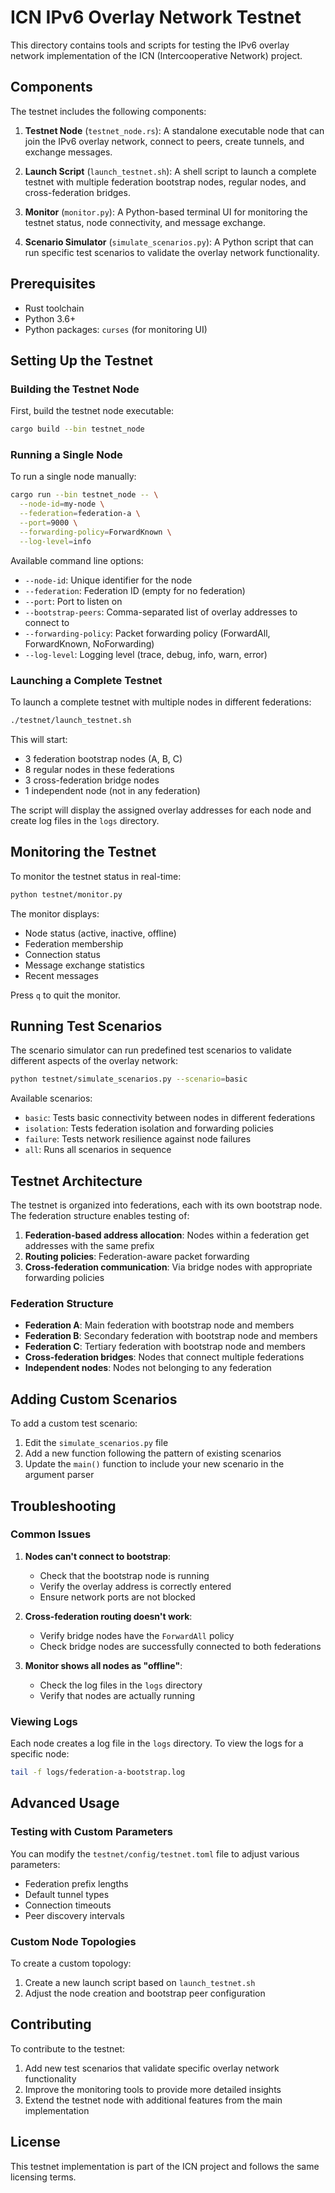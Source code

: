 # ICN IPv6 Overlay Network Testnet

This directory contains tools and scripts for testing the IPv6 overlay network implementation of the ICN (Intercooperative Network) project.

## Components

The testnet includes the following components:

1. **Testnet Node** (`testnet_node.rs`): A standalone executable node that can join the IPv6 overlay network, connect to peers, create tunnels, and exchange messages.

2. **Launch Script** (`launch_testnet.sh`): A shell script to launch a complete testnet with multiple federation bootstrap nodes, regular nodes, and cross-federation bridges.

3. **Monitor** (`monitor.py`): A Python-based terminal UI for monitoring the testnet status, node connectivity, and message exchange.

4. **Scenario Simulator** (`simulate_scenarios.py`): A Python script that can run specific test scenarios to validate the overlay network functionality.

## Prerequisites

- Rust toolchain
- Python 3.6+
- Python packages: `curses` (for monitoring UI)

## Setting Up the Testnet

### Building the Testnet Node

First, build the testnet node executable:

```bash
cargo build --bin testnet_node
```

### Running a Single Node

To run a single node manually:

```bash
cargo run --bin testnet_node -- \
  --node-id=my-node \
  --federation=federation-a \
  --port=9000 \
  --forwarding-policy=ForwardKnown \
  --log-level=info
```

Available command line options:
- `--node-id`: Unique identifier for the node
- `--federation`: Federation ID (empty for no federation)
- `--port`: Port to listen on
- `--bootstrap-peers`: Comma-separated list of overlay addresses to connect to
- `--forwarding-policy`: Packet forwarding policy (ForwardAll, ForwardKnown, NoForwarding)
- `--log-level`: Logging level (trace, debug, info, warn, error)

### Launching a Complete Testnet

To launch a complete testnet with multiple nodes in different federations:

```bash
./testnet/launch_testnet.sh
```

This will start:
- 3 federation bootstrap nodes (A, B, C)
- 8 regular nodes in these federations
- 3 cross-federation bridge nodes
- 1 independent node (not in any federation)

The script will display the assigned overlay addresses for each node and create log files in the `logs` directory.

## Monitoring the Testnet

To monitor the testnet status in real-time:

```bash
python testnet/monitor.py
```

The monitor displays:
- Node status (active, inactive, offline)
- Federation membership
- Connection status
- Message exchange statistics
- Recent messages

Press `q` to quit the monitor.

## Running Test Scenarios

The scenario simulator can run predefined test scenarios to validate different aspects of the overlay network:

```bash
python testnet/simulate_scenarios.py --scenario=basic
```

Available scenarios:
- `basic`: Tests basic connectivity between nodes in different federations
- `isolation`: Tests federation isolation and forwarding policies
- `failure`: Tests network resilience against node failures
- `all`: Runs all scenarios in sequence

## Testnet Architecture

The testnet is organized into federations, each with its own bootstrap node. The federation structure enables testing of:

1. **Federation-based address allocation**: Nodes within a federation get addresses with the same prefix
2. **Routing policies**: Federation-aware packet forwarding
3. **Cross-federation communication**: Via bridge nodes with appropriate forwarding policies

### Federation Structure

- **Federation A**: Main federation with bootstrap node and members
- **Federation B**: Secondary federation with bootstrap node and members
- **Federation C**: Tertiary federation with bootstrap node and members
- **Cross-federation bridges**: Nodes that connect multiple federations
- **Independent nodes**: Nodes not belonging to any federation

## Adding Custom Scenarios

To add a custom test scenario:

1. Edit the `simulate_scenarios.py` file
2. Add a new function following the pattern of existing scenarios
3. Update the `main()` function to include your new scenario in the argument parser

## Troubleshooting

### Common Issues

1. **Nodes can't connect to bootstrap**:
   - Check that the bootstrap node is running
   - Verify the overlay address is correctly entered
   - Ensure network ports are not blocked

2. **Cross-federation routing doesn't work**:
   - Verify bridge nodes have the `ForwardAll` policy
   - Check bridge nodes are successfully connected to both federations

3. **Monitor shows all nodes as "offline"**:
   - Check the log files in the `logs` directory
   - Verify that nodes are actually running

### Viewing Logs

Each node creates a log file in the `logs` directory. To view the logs for a specific node:

```bash
tail -f logs/federation-a-bootstrap.log
```

## Advanced Usage

### Testing with Custom Parameters

You can modify the `testnet/config/testnet.toml` file to adjust various parameters:
- Federation prefix lengths
- Default tunnel types
- Connection timeouts
- Peer discovery intervals

### Custom Node Topologies

To create a custom topology:
1. Create a new launch script based on `launch_testnet.sh`
2. Adjust the node creation and bootstrap peer configuration

## Contributing

To contribute to the testnet:
1. Add new test scenarios that validate specific overlay network functionality
2. Improve the monitoring tools to provide more detailed insights
3. Extend the testnet node with additional features from the main implementation

## License

This testnet implementation is part of the ICN project and follows the same licensing terms. 